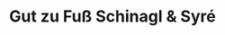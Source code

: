---
title: "Gut zu Fuß Schinagl & Syré"
url: /passau/gut-zu-fuss-schinagl-und-syre/
shop: Schuhe
---